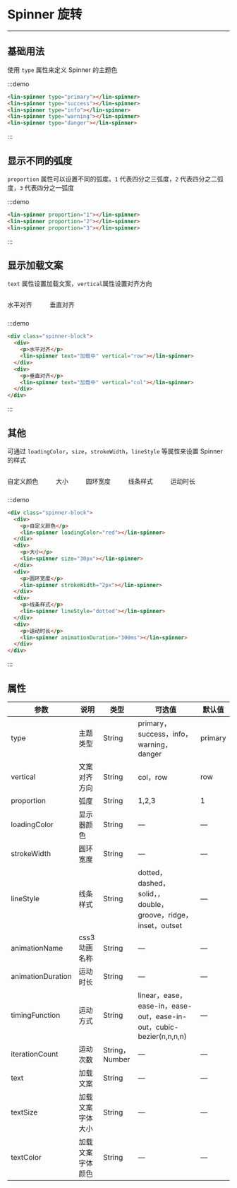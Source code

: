 <style lang="scss" scoped>
.spinner-group{
    >div{
        margin-right: 40px;
    }
}
.spinner-block{
    display:flex;
    flex-direction:row;
    >div{
        margin-right: 40px;
        display:flex;
        flex-direction: column;
        align-items: center;
        >p{
            margin-bottom:10px;
        }
    }
}
</style>

# Spinner 旋转

---

## 基础用法

使用 `type` 属性来定义 Spinner 的主题色

<div class='demo-block'>
<div class="spinner-group">
    <lin-spinner type="primary"></lin-spinner>
    <lin-spinner type="success"></lin-spinner>
    <lin-spinner type="info"></lin-spinner>
    <lin-spinner type="warning"></lin-spinner>
    <lin-spinner type="danger"></lin-spinner>
</div>
</div>

:::demo

```html
<lin-spinner type="primary"></lin-spinner>
<lin-spinner type="success"></lin-spinner>
<lin-spinner type="info"></lin-spinner>
<lin-spinner type="warning"></lin-spinner>
<lin-spinner type="danger"></lin-spinner>
```

:::

## 显示不同的弧度

`proportion` 属性可以设置不同的弧度。`1` 代表四分之三弧度，`2` 代表四分之二弧度，`3` 代表四分之一弧度

<div class='demo-block'>
<div class="spinner-group">
      <lin-spinner proportion='1'></lin-spinner>
      <lin-spinner proportion='2'></lin-spinner>
      <lin-spinner proportion='3'></lin-spinner>
    </div>
</div>

:::demo

```html
<lin-spinner proportion="1"></lin-spinner>
<lin-spinner proportion="2"></lin-spinner>
<lin-spinner proportion="3"></lin-spinner>
```

:::

## 显示加载文案

`text` 属性设置加载文案，`vertical`属性设置对齐方向

<div class='demo-block'>
<div class='spinner-block'>
    <div>
      <p>水平对齐</p>
      <lin-spinner text='加载中' vertical='row'></lin-spinner>
    </div>
    <div>
      <p>垂直对齐</p>
      <lin-spinner text='加载中' vertical='col'></lin-spinner>
    </div>
</div>
</div>

:::demo

```html
<div class="spinner-block">
  <div>
    <p>水平对齐</p>
    <lin-spinner text="加载中" vertical="row"></lin-spinner>
  </div>
  <div>
    <p>垂直对齐</p>
    <lin-spinner text="加载中" vertical="col"></lin-spinner>
  </div>
</div>
```

:::

## 其他

可通过 `loadingColor`，`size`，`strokeWidth`，`lineStyle` 等属性来设置 Spinner 的样式

<div class='demo-block'>
<div class='spinner-block'>
<div>
<p>自定义颜色</p>
<lin-spinner loadingColor='red'></lin-spinner>
</div>
<div>
<p>大小</p>
<lin-spinner size='30px'></lin-spinner>
</div>
<div>
<p>圆环宽度</p>
<lin-spinner strokeWidth='2px'></lin-spinner>
</div>
<div>
<p>线条样式</p>
<lin-spinner lineStyle='dotted'></lin-spinner>
</div>
<div>
<p>运动时长</p>
<lin-spinner animationDuration='300ms'></lin-spinner>
</div>
</div>
</div>

:::demo

```html
<div class="spinner-block">
  <div>
    <p>自定义颜色</p>
    <lin-spinner loadingColor="red"></lin-spinner>
  </div>
  <div>
    <p>大小</p>
    <lin-spinner size="30px"></lin-spinner>
  </div>
  <div>
    <p>圆环宽度</p>
    <lin-spinner strokeWidth="2px"></lin-spinner>
  </div>
  <div>
    <p>线条样式</p>
    <lin-spinner lineStyle="dotted"></lin-spinner>
  </div>
  <div>
    <p>运动时长</p>
    <lin-spinner animationDuration="300ms"></lin-spinner>
  </div>
</div>
```

:::

## 属性

| 参数              | 说明             | 类型           | 可选值                                                              | 默认值  |
| ----------------- | ---------------- | -------------- | ------------------------------------------------------------------- | ------- |
| type              | 主题类型         | String         | primary，success，info，warning， danger                            | primary |
| vertical          | 文案对齐方向     | String         | col，row                                                            | row     |
| proportion        | 弧度             | String         | 1,2,3                                                               | 1       |
| loadingColor      | 显示器颜色       | String         | —                                                                   | —       |
| strokeWidth       | 圆环宽度         | String         | —                                                                   | —       |
| lineStyle         | 线条样式         | String         | dotted，dashed，solid，，double，groove，ridge，inset，outset       | —       |
| animationName     | css3 动画名称    | String         | —                                                                   | —       |
| animationDuration | 运动时长         | String         | —                                                                   | —       |
| timingFunction    | 运动方式         | String         | linear，ease，ease-in，ease-out，ease-in-out，cubic-bezier(n,n,n,n) | —       |
| iterationCount    | 运动次数         | String，Number | —                                                                   | —       |
| text              | 加载文案         | String         | —                                                                   | —       |
| textSize          | 加载文案字体大小 | String         | —                                                                   | —       |
| textColor         | 加载文案字体颜色 | String         | —                                                                   | —       |
